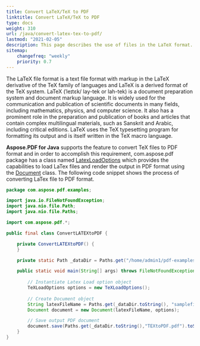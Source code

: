 ```yaml
---
title: Convert LaTeX/TeX to PDF 
linktitle: Convert LaTeX/TeX to PDF
type: docs
weight: 310
url: /java/convert-latex-tex-to-pdf/
lastmod: "2021-02-05"
description: This page describes the use of files in the LaTeX format. Also, article explains how to convert LaTeX files to PDF format with Aspose.PDFf or Java library. 
sitemap:
    changefreq: "weekly"
    priority: 0.7
---
```


The LaTeX file format is a text file format with markup in the LaTeX derivative of the TeX family of languages and LaTeX is a derived format of the TeX system. LaTeX (ˈleɪtɛk/ lay-tek or lah-tek) is a document preparation system and document markup language. It is widely used for the communication and publication of scientific documents in many fields, including mathematics, physics, and computer science. It also has a prominent role in the preparation and publication of books and articles that contain complex multilingual materials, such as Sanskrit and Arabic, including critical editions. LaTeX uses the TeX typesetting program for formatting its output and is itself written in the TeX macro language.

**Aspose.PDF for Java** supports the feature to convert TeX files to PDF format and in order to accomplish this requirement, com.aspose.pdf package has a class named [LatexLoadOptions](https://apireference.aspose.com/pdf/java/com.aspose.pdf/LatexLoadOptions) which provides the capabilities to load LaTex files and render the output in PDF format using the [Document](https://apireference.aspose.com/pdf/java/com.aspose.pdf/document) class. The following code snippet shows the process of converting LaTex file to PDF format.

```java
package com.aspose.pdf.examples;

import java.io.FileNotFoundException;
import java.nio.file.Path;
import java.nio.file.Paths;

import com.aspose.pdf.*;

public final class ConvertLATEXtoPDF {

    private ConvertLATEXtoPDF() {
    }

    private static Path _dataDir = Paths.get("/home/admin1/pdf-examples/Samples");

    public static void main(String[] args) throws FileNotFoundException {
        
        // Instantiate Latex Load option object
        TeXLoadOptions options = new TeXLoadOptions();
        
        // Create Document object
        String latexFileName = Paths.get(_dataDir.toString(), "samplefile.tex").toString();
        Document document = new Document(latexFileName, options);

        // Save output PDF document
        document.save(Paths.get(_dataDir.toString(),"TEXtoPDF.pdf").toString());
    }
}
```